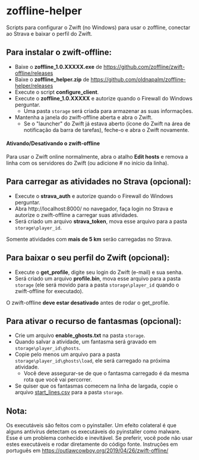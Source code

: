 # zoffline-helper

Scripts para configurar o Zwift (no Windows) para usar o zoffline, conectar ao Strava e baixar o perfil do Zwift.

## Para instalar o zwift-offline:

* Baixe o **zoffline_1.0.XXXXX.exe** de https://github.com/zoffline/zwift-offline/releases
* Baixe o **zoffline_helper.zip** de https://github.com/oldnapalm/zoffline-helper/releases
* Execute o script **configure_client**.
* Execute o **zoffline_1.0.XXXXX** e autorize quando o Firewall do Windows perguntar.
  * Uma pasta ``storage`` será criada para armazenar as suas informações.
* Mantenha a janela do zwift-offline aberta e abra o Zwift.
  * Se o "launcher" do Zwift já estava aberto (ícone do Zwift na área de notificação da barra de tarefas), feche-o e abra o Zwift novamente.

#### Ativando/Desativando o zwift-offline

Para usar o Zwift online normalmente, abra o atalho **Edit hosts** e remova a linha com os servidores do Zwift (ou adicione # no início da linha).

## Para carregar as atividades no Strava (opcional):

* Execute o **strava_auth** e autorize quando o Firewall do Windows perguntar.
* Abra http://localhost:8000/ no navegador, faça login no Strava e autorize o zwift-offline a carregar suas atividades.
* Será criado um arquivo **strava_token**, mova esse arquivo para a pasta ``storage\player_id``.

Somente atividades com **mais de 5 km** serão carregadas no Strava.

## Para baixar o seu perfil do Zwift (opcional):

* Execute o **get_profile**, digite seu login do Zwift (e-mail) e sua senha.
* Será criado um arquivo **profile.bin**, mova esse arquivo para a pasta ``storage`` (ele será movido para a pasta ``storage\player_id`` quando o zwift-offline for executado).

O zwift-offline **deve estar desativado** antes de rodar o get_profile.

## Para ativar o recurso de fantasmas (opcional):

* Crie um arquivo **enable_ghosts.txt** na pasta ``storage``.
* Quando salvar a atividade, um fantasma será gravado em ``storage\player_id\ghosts``.
* Copie pelo menos um arquivo para a pasta ``storage\player_id\ghosts\load``, ele será carregado na próxima atividade.
  * Você deve assegurar-se de que o fantasma carregado é da mesma rota que você vai percorrer.
* Se quiser que os fantasmas comecem na linha de largada, copie o arquivo [start_lines.csv](https://github.com/zoffline/zwift-offline/blob/master/start_lines.csv) para a pasta ``storage``.

## Nota:

Os executáveis são feitos com o pyinstaller. Um efeito colateral é que alguns antivírus detectam os executáveis do pyinstaller como malware. Esse é um problema conhecido e inevitável. Se preferir, você pode não usar estes executáveis e rodar diretamente do código fonte. Instruções em português em https://outlawcowboy.org/2019/04/26/zwift-offline/
